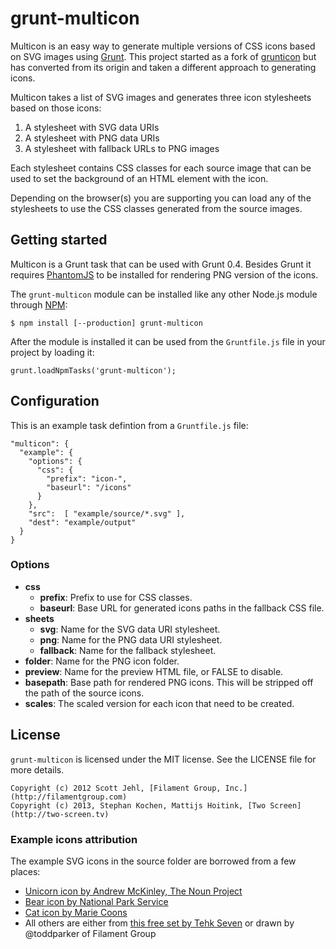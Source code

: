 # grunt-multicon

Multicon is an easy way to generate multiple versions of CSS icons based on SVG images using [Grunt](http://gruntjs.com).
This project started as a fork of [grunticon](https://github.com/filamentgroup/grunticon) but has converted from its origin and taken a different approach to generating icons.

Multicon takes a list of SVG images and generates three icon stylesheets based
on those icons:

  1. A stylesheet with SVG data URIs
  2. A stylesheet with PNG data URIs
  3. A stylesheet with fallback URLs to PNG images

Each stylesheet contains CSS classes for each source image that can be used to
set the background of an HTML element with the icon.

Depending on the browser(s) you are supporting you can load any of the
stylesheets to use the CSS classes generated from the source images.

## Getting started

Multicon is a Grunt task that can be used with Grunt 0.4. Besides Grunt it requires [PhantomJS](http://phantomjs.org/) to be installed for rendering PNG version of the icons.

The `grunt-multicon` module can be installed like any other Node.js module through [NPM](http://npmjs.org):

```
$ npm install [--production] grunt-multicon
```

After the module is installed it can be used from the `Gruntfile.js` file in your project by loading it:

```
grunt.loadNpmTasks('grunt-multicon');
```

## Configuration

This is an example task defintion from a `Gruntfile.js` file:
```
"multicon": {
  "example": {
    "options": {
      "css": {
        "prefix": "icon-",
        "baseurl": "/icons"
      }
    },
    "src":  [ "example/source/*.svg" ],
    "dest": "example/output"
  }
}
```

### Options

  - **css**
    - **prefix**: Prefix to use for CSS classes.
    - **baseurl**: Base URL for generated icons paths in the fallback CSS file.
  - **sheets**
    - **svg**: Name for the SVG data URI stylesheet.
    - **png**: Name for the PNG data URI stylesheet.
    - **fallback**: Name for the fallback stylesheet.
  - **folder**: Name for the PNG icon folder.
  - **preview**: Name for the preview HTML file, or FALSE to disable.
  - **basepath**: Base path for rendered PNG icons. This will be stripped off the path of the source icons.
  - **scales**: The scaled version for each icon that need to be created.

## License

`grunt-multicon` is licensed under the MIT license. See the LICENSE file for more details.

    Copyright (c) 2012 Scott Jehl, [Filament Group, Inc.](http://filamentgroup.com)
    Copyright (c) 2013, Stephan Kochen, Mattijs Hoitink, [Two Screen](http://two-screen.tv)


### Example icons attribution

The example SVG icons in the source folder are borrowed from a few places:
- [Unicorn icon by Andrew McKinley, The Noun Project](http://thenounproject.com/noun/unicorn/#icon-No3364)
- [Bear icon by National Park Service](http://thenounproject.com/noun/bear/#icon-No499)
- [Cat icon by  Marie Coons](http://thenounproject.com/noun/cat/#icon-No840)
- All others are either from [this free set by Tehk Seven](http://www.tehkseven.net/blog/1/entry-1066-475-free-awesome-high-quality-icons-for-designers/) or drawn by @toddparker of Filament Group
